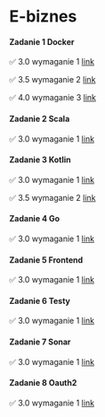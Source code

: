 # E-biznes

#### Zadanie 1 Docker 

✅ 3.0 wymaganie 1 [link](https://github.com/rozaxa/E-biznes/tree/main/zadanie%201)

✅ 3.5 wymaganie 2 [link](https://github.com/rozaxa/E-biznes/tree/main/zadanie%201)


✅ 4.0 wymaganie 3 [link](https://github.com/rozaxa/E-biznes/tree/main/zadanie%201)


#### Zadanie 2 Scala


✅ 3.0 wymaganie 1 [link](https://github.com/rozaxa/E-biznes/tree/main/zadanie2)

#### Zadanie 3 Kotlin 

✅ 3.0 wymaganie 1 [link](https://github.com/rozaxa/E-biznes/tree/main/zadanie-3)

✅ 3.5 wymaganie 2 [link](https://github.com/rozaxa/E-biznes/tree/main/zadanie-3)

#### Zadanie 4 Go 

✅ 3.0 wymaganie 1 [link](https://github.com/rozaxa/E-biznes/tree/main/zadanie-4)

#### Zadanie 5 Frontend

✅ 3.0 wymaganie 1 [link](https://github.com/rozaxa/E-biznes/tree/main/zadanie-5) 

#### Zadanie 6 Testy

✅ 3.0 wymaganie 1 [link](https://github.com/rozaxa/E-biznes/tree/main/zadanie-6)

#### Zadanie 7 Sonar

✅ 3.0 wymaganie 1 [link](https://github.com/rozaxa/E-biznes/tree/main/zadanie-7)

#### Zadanie 8 Oauth2

✅ 3.0 wymaganie 1 [link](https://github.com/rozaxa/E-biznes/tree/main/zadanie-8)






